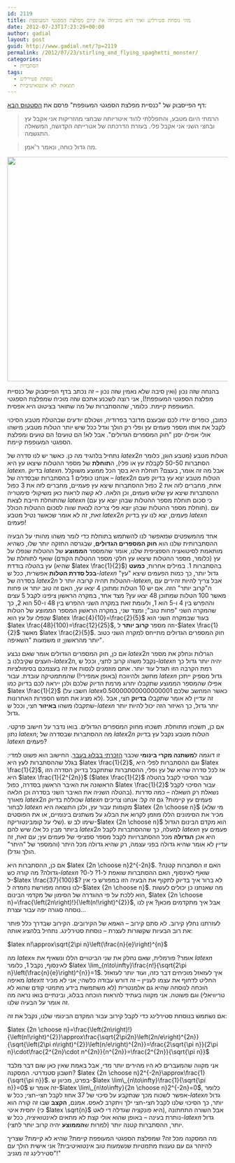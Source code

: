```yaml
---
id: 2119
title: מהי נוסחת סטירלינג ואיך היא מוכיחה את קיום מפלצת הספגטי המעופפת
date: 2012-07-23T17:23:29+00:00
author: gadial
layout: post
guid: http://www.gadial.net/?p=2119
permalink: /2012/07/23/stirling_and_flying_spaghetti_monster/
categories:
  - הסתברות
tags:
  - נוסחת סטירלינג
  - תוצאות לא אינטואיטיביות
---
```

דף הפייסבוק של "כנסיית מפלצת הספגטי המעופפת" פרסם את [הסטטוס הבא](https://www.facebook.com/mifletzet/posts/405446739503293):

> הרמתי היום מטבע, והתפללתי להוד איטריותה שבחצי מהזריקות אני אקבל עץ ובחצי השני אני אקבל פלי. בעזרת הדרכתה של אטרייתה הקדושה, המשאלה התגשמה.

> מה גדול כוחה, ונאמר ר'אמן.

[<img class="alignnone size-full wp-image-2121" title="Flying_Spaghetti_Monster" src="http://www.gadial.net/wp-content/uploads/2012/07/Flying_Spaghetti_Monster.jpg" alt="" width="514" height="514" />](http://www.gadial.net/wp-content/uploads/2012/07/Flying_Spaghetti_Monster.jpg)

בהנחה שזה נכון (ואין סיבה שלא נאמין שזה נכון &#8211; זה נכתב בדף הפייסבוק של כנסיית מפלצת הספגטי המעופפת!), אני רוצה לשכנע אתכם שזה מוכיח שמפלצת הספגטי המעופפת קיימת. כלומר, שההסתברות של מה שתואר בציטוט היא אפסית.

כמובן, כופרים יגידו לכם שבעצם מדובר בפרודיה, ושכולם יודעים שבהטלת מטבע הסיכוי לקבל את אותו מספר פעמים עץ ופלי רק הולך וגדל ככל שיש יותר הטלות מטבע; מישהו אולי אפילו יסנן "חוק המספרים הגדולים". אבל לא! הם טועים! הם טועים ומפלצת הספגטי המעופפת קיימת.

נתחיל בלהגיד מה כן. כאשר יש לנו סדרה של $latex 2n$ הטלות מטבע (מטבע הוגן, כלומר הסתברות 50-50 לקבלת עץ או פלי), ה**תוחלת** של מספר ההטלות שיצאו עץ היא $latex n$. בדיוק $latex n$. אבל מה זה אומר, בעצם? תוחלת היא בסך הכל ממוצע משוקלל &#8211; אנחנו כופלים 1 בהסתברות שבסדרה של $latex 2n$ הטלות מטבע יצא עץ בדיוק פעם אחת, מחברים לזה את 2 כפול ההסתברות שיצא עץ פעמיים, מחברים לזה את 3 כפול ההסתברות שיצא עץ שלוש פעמים, וכן הלאה. לא קשה לראות כאן משיקולי סימטריה שהתוחלת חייבת לצאת $latex n$ (כי סכום תוחלת מספר ההטלות שבהן יוצא עץ עם תוחלת מספר ההטלות שבהן יוצא פלי צריכה לצאת שווה לסכום ההטלות הכולל). עם זאת, זה לא אומר שכאשר נטיל מטבע $latex 2n$ פעמים, יצא לנו עץ בדיוק $latex n$ פעמים!

אחד מהמשפטים שמאפשר לנו להשתמש בתוחלת כדי לומר משהו מהותי על הבעיה ההסתברותית שלנו הוא **חוק המספרים הגדולים**, שבגרסה החזקה יותר שלו, כשהיא מותאמת לסיטואציה הספציפית שלנו, אומר שהמספר **הממוצע** של ההטלות שנפלו על עץ (כלומר, מספר ההטלות שיצאו עץ חלקי מספר ההטלות הקודם) שואף לתוחלת של עץ בהטלה בודדת (שהיא $latex \frac{1}{2}$) בהסתברות 1. במילים אחרות, **כמעט בכל סדרת הטלות** אפשרית, ככל ש-$latex n$ גדול יותר, כך כמות הפעמים שיצא "עץ" בסדרה של $latex 2n$ ההטלות תהיה קרובה יותר ל-$latex n$, אבל צריך להיות זהירים עם ה"קרוב יותר" הזה. אם יש 10 הטלות ומתוכן 4 יצאו עץ, האם זה טוב יותר או פחות מאשר 100 הטלות שמתוכן 48 יצאו עץ? מצד אחד, במקרה הראשון ציפינו לקבל 5 עצים וההפרש בין 4 ו-5 הוא 1, ולעומת זאת במקרה השני ההפרש בין 48 ו-50 הוא 2, כך שהמקרה השני "פחות טוב"; ומצד שני, במקרה הראשון המספר הממוצע של הטלות שנפלו על עץ הוא $latex \frac{4}{10}=\frac{2}{5}$ בעוד שבמקרה השני הוא $latex \frac{48}{100}=\frac{12}{25}$, וזה מספר **קרוב יותר** ל-$latex \frac{1}{2}$ מאשר $latex \frac{2}{5}$. חוק המספרים הגדולים מתייחס למקרה השני כטוב יותר מהראשון; זו משמעות "השאיפה".

אם כן, חוק המספרים הגדולים אומר שאם נבצע $latex 2n$ הגרלות ונחלק את מספר העצים שקיבלנו ב-$latex 2n$, נקבל משהו קרוב לחצי, וככל ש-$latex n$ יהיה יותר גדול כך רמת הקרבה הזו תגדל עוד יותר. אתם מוזמנים לנסות את זה בעצמכם בסימולציות מחשב ולהיווכח (באופן אמפירי!) שהמתמטיקה עובדת. עבור $latex n$ גדול מספיק ייתכן אפילו שהמספר הממוצע שתקבלו יחרוג מרמת הדיוק שלכם ולכן ייראה לכם בדיוק כמו $latex \frac{1}{2}$ (חשבו על $latex 0.50000000000000001$ כאשר המחשב שלכם לא מציג את חמש הספרות האחרונות). זה עדיין לא אומר שתקבלו **בדיוק** חצי, אבל שתקבלו משהו **באיזור** חצי, וככל ש-$latex n$ יותר גדול, כך האיזור הזה יכול להיות יותר גדול.

אם כן, תשכחו מתוחלת. תשכחו מחוק המספרים הגדולים. בואו נדבר על חישוב פרקטי. נתון $latex n$; מה ההסתברות שבסדרה של $latex 2n$ הטלות מטבע נקבל עץ בדיוק $latex n$ פעמים?

זו דוגמה ל**משתנה מקרי בינומי** שכבר [הזכרתי בבלוג בעבר](http://www.gadial.net/2010/08/14/random_variables/). החישוב הוא פשוט למדי: בגלל שההסתברות לעץ היא $latex \frac{1}{2}$, וגם ההסתברות לפלי היא $latex \frac{1}{2}$, אז לכל סדרה שהיא של עץ ופלי, ההסתברות שתתקבל בדיוק הסדרה הזו היא $latex \frac{1}{2^{2n}}$ ($latex \frac{1}{2}$ עבור הסיכוי לקבל בהטלה הראשונה את האיבר הראשון בסדרה, כפול $latex \frac{1}{2}$ עבור הסיכוי לקבל בהטלה השניה את האיבר השני בסדרה וכן הלאה). נשאלת רק השאלה &#8211; כמה סדרות מאורך $latex 2n$ שכוללת בדיוק $latex n$ פעמים עץ קיימות? גם זה קל: אנחנו צריכים לבחור $latex n$ מקומות עבור עץ, ולכן התוצאה היא $latex {2n \choose n}$ (מי שלא מכיר את הסימונים הללו מוזמן לקרוא את הבלוג על משתנים בינומיים, או את הפוסטים שלי על קומבינטוריקה). שימו לב ש-$latex {2n \choose n}$ הוא מקדם הבינום הגדול ביותר מבין כל אלו שיש להם $latex 2n$ למעלה, כך שההסתברות לקבל $latex n$ פעמים עץ היא אכן **הגדולה** מכל ההסתברויות לקבל מספר ספציפי של פעמים עץ; עם זאת, זה עדיין לא אומר שהיא גדולה בפני עצמה, רק שהיא גדולה מכל היתר (והמספר של "היתר" הולך וגדל).

אם כן, ההסתברות היא $latex {2n \choose n}2^{-2n}$. האם זו הסתברות קטנה? גדולה? מה קורה כש-$latex n$ שואף לאינסוף, האם ההסתברות שואפת ל-1? ל-0? ל-$latex \frac{37}{100}$? לא ברור איך בדיוק לתקוף את הבעיה הזו במפורש כי אין לנו נוסחה מפורשת נחמדה ל-$latex {2n \choose n}$. מה שאנחנו כן יכולים לעשות הוא ללכת על פי ההגדרה של הסימון של מקדמי הבינום, $latex {2n \choose n}=\frac{\left(2n\right)!}{\left(n!\right)^{2}}$, אבל איך מתקדמים מכאן? אין לנו נוסחה סגורה יפה עבור עצרת&#8230;

לעזרתנו נחלץ קירוב. לא סתם קירוב &#8211; האמא של הקירובים. הקירוב שבדרך כלל פותר את רוב הבעיות שקשורות לעצרת &#8211; נוסחת סטירלינג. נתחיל בלהציג אותה:

$latex n!\approx\sqrt{2\pi n}\left(\frac{n}{e}\right)^{n}$

מה $latex \approx$ אומר? פורמלית, שאם נחלק את שני הביטויים הללו ונשאיף את $latex n$ לאינסוף, נקבל 1, כלומר $latex \lim_{n\to\infty}\frac{n!}{\sqrt{2\pi n}\left(\frac{n}{e}\right)^{n}}=1$. איך לעזאזל מוכיחים דבר כזה, ועוד יותר לעזאזל מאיפה $latex \pi$ החליט לדחוף את עצמו לעניין &#8211; זה דורש עבודה כלשהי; אני לא מכיר הוכחה לנוסחה שהיא גם אלמנטרית (לא משתמשת בידע מתמטי קודם שהוא לא טריוויאלי) וגם פשוטה. אני מקווה בעתיד להראות הוכחה בבלוג, ובינתיים בואו נראה מה זה אומר על הבעיה שלנו.

אם נשתמש בנוסחת סטירלינג כדי לקבל קירוב עבור המקדם הבינומי שלנו, נקבל את זה:

$latex {2n \choose n}=\frac{\left(2n\right)!}{\left(n!\right)^{2}}\approx\frac{\sqrt{2\pi2n}\left(2n/e\right)^{2n}}{\sqrt{\left(2\pi n\right)^{2}}\left(n/e\right)^{2n}}=\frac{2\sqrt{\pi n}}{2\pi n}\cdot\frac{2^{2n}\cdot n^{2n}}{n^{2n}}=\frac{2^{2n}}{\sqrt{\pi n}}$

אני מקווה שהמעברים לא היו מהירים יותר מדי, אבל באמת שאין כאן שום דבר מלבד חשבון סטנדרטי. המסקנה? $latex {2n \choose n}2^{-2n}\approx\frac{1}{\sqrt{\pi n}}$. בפרט, מכיוון ש-$latex \lim\_{n\to\infty}\frac{1}{\sqrt{\pi n}}=0$ זה אומר ש-$latex \lim\_{n\to\infty}{2n \choose n}2^{-2n}=0$, כלומר אפשר לשכוח מכך שנתקבע על סיכוי של 37 אחוז לקבל חצי-חצי; ככל ש-$latex n$ גדול יותר, כך הסיכוי שלנו לקבל חצי-חצי ילך ויתקרב לאפס. אמנם, **הקצב** שבו זה קורה הוא יחסית איטי (כי $latex \sqrt{n}$ היא פונקציה שגדלה די לאט), אבל השורה התחתונה נותרת בעינה &#8211; באופן שהוא אולי קצת לא מתאים לאינטואיציה, ככל ש-$latex n$ גדול יותר, ההסתברות קטנה יותר (למרות ש**הממוצע** יהיה קרוב יותר לחצי).

מה המסקנה מכל זה? שמפלצת הספגטי המעופפת קיימת? שהיא לא קיימת? שצריך להיזהר גם עם טענות מתמטיות שנשמעות טוב אינטואיטיבית? אני אישית הולך עם "סטירלינג זה מגניב!"